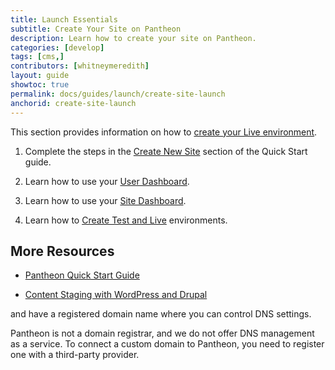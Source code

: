 ```yaml
---
title: Launch Essentials
subtitle: Create Your Site on Pantheon
description: Learn how to create your site on Pantheon.
categories: [develop]
tags: [cms,]
contributors: [whitneymeredith]
layout: guide
showtoc: true
permalink: docs/guides/launch/create-site-launch
anchorid: create-site-launch
---
```


This section provides information on how to [create your Live environment](/guides/quickstart/create-test-live). 


1. Complete the steps in the [Create New Site](/guides/quickstart/create-new-site/) section of the Quick Start guide.

1. Learn how to use your [User Dashboard](/guides/quickstart/user-dashboard/).

1. Learn how to use your [Site Dashboard](/guides/quickstart/site-dashboard/).

1. Learn how to [Create Test and Live](/guides/quickstart/site-dashboard/) environments.


## More Resources

- [Pantheon Quick Start Guide](/guides/quickstart/)

- [Content Staging with WordPress and Drupal](/content-staging)

and have a registered domain name where you can control DNS settings.

<Alert title="Note" type="info">

Pantheon is not a domain registrar, and we do not offer DNS management as a service. To connect a custom domain to Pantheon, you need to register one with a third-party provider.

</Alert>
